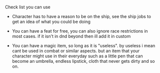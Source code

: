 Check list you can use

- Character has to have a reason to be on the ship, see the ship jobs to get an idea of what you could be doing

- You can have a feat for free, you can also ignore race restrictions in most cases. if it isn't in dnd beyond then ill add it in custom

- You can have a magic item, so long as it is "useless". by useless i mean cant be used in combat or similar aspects. but an item that your character might use in their everyday such as a little pen that can become an umbrella, endless lipstick, cloth that never gets dirty and so on.